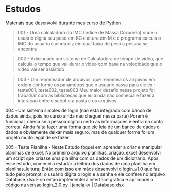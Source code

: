 # Estudos
Materiais que desenvolvi durante meu curso de Python

> 001 - Uma calculadora do IMC (Indice de Massa Corporea) onde o usuário digita seu peso em KG e altura em M e o programa calcula o IMC do usuario e ainda diz
em qual faixa de peso a pessoa se encontra

> 002 - Adicionado um sistema de Calculadora de tempo de vídeo, que calcula o tempo que vai durar o vídeo com base na velocidade que o video vai ser assistido

> 003 - Um renomeador de arquivos, que renomeia os arquivos em ordem conforme os parametros que o usuario passa para ele ex.: teste001, teste002, teste003
Meu maior desafio nesse projeto foi trabalhar com as bibliotecas que eu ainda nao conhecia e fazer a interaçao entre o script e a pasta e os arquivos.

004 - Um sistema simples de login (nao está integrado com banco de dados ainda, pois no curso ainda nao cheguei nessa parte) Porém é funcional,
checa se a pessoa digitou certo as informaçoes e entra na conta correta. Ainda falta fazer uma forma que ele leia de um banco de dados o dados
e obviamente deixar mais seguro. mas de qualquer forma foi um projeto muito legal de se fazer

005 - Teste Planilha - Neste Estudo foquei em aprender a criar e manipular planilhas de excel. 
No primeiro arquivo planilhas_criação_excel desenvolvi um script que criasse uma planilha com os dados de um dicionário.
Após esse estudo, comecei a estudar a leitura dos dados de uma planilha em planilhas_leitura;
Então com isso em mãos desenvolvi o login_v1.0 que faz tudo pelo prompt, o usuário digita o login e a senha e ele confere no arquivo Database.xlsx
E só então implementei a interface gráfica e aprimorei o código na versao login_2.0.py | janela.kv | Database.xlsx
